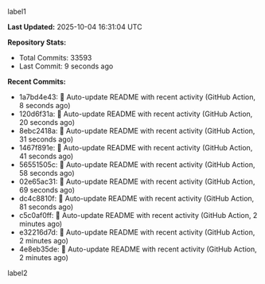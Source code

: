 
label1 
<!-- ACTIVITY_START -->
**Last Updated:** 2025-10-04 16:31:04 UTC

**Repository Stats:**
- Total Commits: 33593
- Last Commit: 9 seconds ago

**Recent Commits:**
- 1a7bd4e43: 🤖 Auto-update README with recent activity (GitHub Action, 8 seconds ago)
- 120d6f31a: 🤖 Auto-update README with recent activity (GitHub Action, 20 seconds ago)
- 8ebc2418a: 🤖 Auto-update README with recent activity (GitHub Action, 31 seconds ago)
- 1467f891e: 🤖 Auto-update README with recent activity (GitHub Action, 41 seconds ago)
- 56551505c: 🤖 Auto-update README with recent activity (GitHub Action, 58 seconds ago)
- 02e65ac31: 🤖 Auto-update README with recent activity (GitHub Action, 69 seconds ago)
- dc4c8810f: 🤖 Auto-update README with recent activity (GitHub Action, 81 seconds ago)
- c5c0af0ff: 🤖 Auto-update README with recent activity (GitHub Action, 2 minutes ago)
- e32216d7d: 🤖 Auto-update README with recent activity (GitHub Action, 2 minutes ago)
- 4e8eb35de: 🤖 Auto-update README with recent activity (GitHub Action, 2 minutes ago)
<!-- ACTIVITY_END -->

label2
